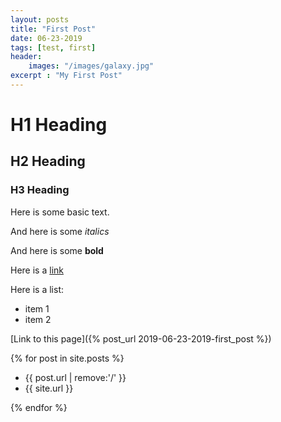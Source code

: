 ```yaml
---
layout: posts
title: "First Post"
date: 06-23-2019
tags: [test, first]
header:
	images: "/images/galaxy.jpg"
excerpt : "My First Post"
---
```


# H1 Heading

## H2 Heading

### H3 Heading

Here is some basic text.

And here is some *italics*

And here is some **bold**

Here is a [link](https://github.com/gabes135/gabes135.github.io)

Here is a list:
* item 1
* item 2

[Link to this page]({% post_url 2019-06-23-2019-first_post %})

{% for post in site.posts %}
* {{ post.url | remove:'/' }}
* {{ site.url }}

{% endfor %}


